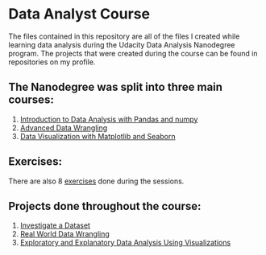 # Data Analyst Course
 
The  files contained in this repository are all of the files I created while learning data analysis during the Udacity Data Analysis Nanodegree program. The projects that were created during the course can be found in repositories on my profile.

## The Nanodegree was split into three main courses:

1. [Introduction to Data Analysis with Pandas and numpy](https://github.com/MrIzzat/Data-Analyst-Course/tree/master/Introduction%20to%20Data%20Analysis%20with%20Pandas%20and%20NumPy)
2. [Advanced Data Wrangling](https://github.com/MrIzzat/Data-Analyst-Course/tree/master/Advanced%20Data%20Wrangling)
3. [Data Visualization with Matplotlib and Seaborn](https://github.com/MrIzzat/Data-Analyst-Course/tree/master/Data%20Visualization%20with%20Matplotlib%20and%20Seaborn)

## Exercises: 
There are also 8 [exercises](https://github.com/MrIzzat/Data-Analyst-Course/tree/master/Insession%20exercises) done during the sessions.

## Projects done throughout the course:

1. [Investigate a Dataset](https://github.com/MrIzzat/Data-Analyst-Course/tree/master/Projects/Project%201)
2. [Real World Data Wrangling](https://github.com/MrIzzat/Data-Analyst-Course/tree/master/Projects/Project%202)
3. [Exploratory and Explanatory Data Analysis Using Visualizations](https://github.com/MrIzzat/Data-Analyst-Course/tree/master/Projects/Project%203)
